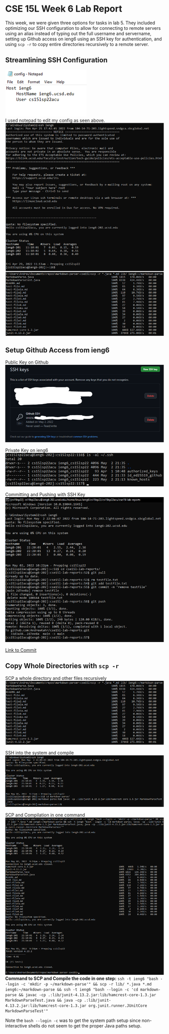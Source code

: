 # CSE 15L Week 6 Lab Report

This week, we were given three options for tasks in lab 5. They included optimizing our SSH configuration to allow for connecting to remote servers using an alias instead of typing out the full username and servername, setting up Github access on ieng6 using an SSH key for authentication, and using `scp -r` to copy entire directories recursively to a remote server.

## Streamlining SSH Configuration
![SSH Config](images/lab5/SSHConfig.png)  
I used notepad to edit my config as seen above.
![SSH Login](images/lab5/sshoptimized.png)  
![SCP Optimized](images/lab5/SCPOptimized.png)

## Setup Github Access from ieng6
Public Key on Github
![Github SSH Key](images/lab5/GithubPublicSSHKey.png)

Private Key on ieng6
![Github SSH Private Key](images/lab5/SSHPrivateKey.png)

Committing and Pushing with SSH Key
![Github with SSH](images/lab5/SSHGitInteraction.png)

[Link to Commit](https://github.com/AndrewKahr/cse15l-lab-reports/commit/2d7ee8ad8490d2435a77edbc36bf5f8c5df0d355)

## Copy Whole Directories with `scp -r`
SCP a whole directory and other files recursively
![SCP Optimized](images/lab5/SCPOptimized.png)

SSH into the system and compile
![SSH Compile](images/lab5/SSHCompile.png)

SCP and Compilation in one command
![SCP Compile Single Command](images/lab5/SCPCompileSingleCommand.png)
**Command to SCP and Compile the code in one step:**
`ssh -t ieng6 "bash --login -c 'mkdir -p ~/markdown-parse'" && scp -r lib/ *.java *.md ieng6:~/markdown-parse && ssh -t ieng6 "bash --login -c 'cd markdown-parse && javac -cp .:lib/junit-4.13.2.jar:lib/hamcrest-core-1.3.jar MarkdownParseTest.java && java -cp .:lib/junit-4.13.2.jar:lib/hamcrest-core-1.3.jar org.junit.runner.JUnitCore MarkdownParseTest'"` 

Note the `bash --login -c` was to get the system path setup since non-interactive shells do not seem to get the proper Java paths setup.
